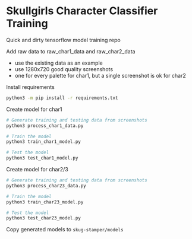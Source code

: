 # Skullgirls Character Classifier Training

Quick and dirty tensorflow model training repo

Add raw data to raw_char1_data and raw_char2_data

- use the existing data as an example
- use 1280x720 good quality screenshots
- one for every palette for char1, but a single screenshot is ok for char2

Install requirements

```bash
python3 -m pip install -r requirements.txt
```

Create model for char1

```bash
# Generate training and testing data from screenshots
python3 process_char1_data.py

# Train the model
python3 train_char1_model.py

# Test the model
python3 test_char1_model.py
```

Create model for char2/3

```bash
# Generate training and testing data from screenshots
python3 process_char23_data.py

# Train the model
python3 train_char23_model.py

# Test the model
python3 test_char23_model.py
```

Copy generated models to `skug-stamper/models`